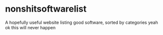 # nonshitsoftwarelist
A hopefully useful website listing good software, sorted by categories
yeah ok this will never happen

